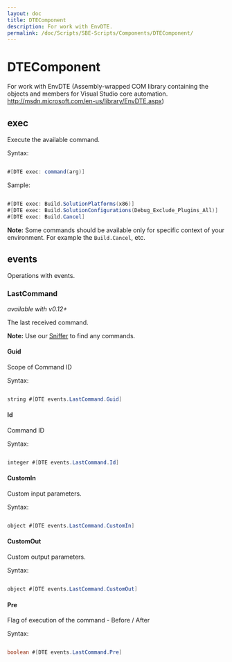 ```yaml
---
layout: doc
title: DTEComponent
description: For work with EnvDTE.
permalink: /doc/Scripts/SBE-Scripts/Components/DTEComponent/
---
```

# DTEComponent

For work with EnvDTE (Assembly-wrapped COM library containing the objects and members for Visual Studio core automation. http://msdn.microsoft.com/en-us/library/EnvDTE.aspx)

## exec

Execute the available command.

Syntax:

```java 

#[DTE exec: command(arg)]
```

Sample:

```java 

#[DTE exec: Build.SolutionPlatforms(x86)] 
#[DTE exec: Build.SolutionConfigurations(Debug_Exclude_Plugins_All)]
#[DTE exec: Build.Cancel]
```

**Note:** Some commands should be available only for specific context of your environment. For example the `Build.Cancel`, etc.

## events

Operations with events.

### LastCommand

*available with v0.12+*

The last received command.

**Note:** Use our [Sniffer]({{site.docp}}/Events/CommandEvent/) to find any commands.

#### Guid

Scope of Command ID

Syntax:

```java 

string #[DTE events.LastCommand.Guid]
```

#### Id

Command ID

Syntax:

```java 

integer #[DTE events.LastCommand.Id]
```

#### CustomIn

Custom input parameters.

Syntax:

```java 

object #[DTE events.LastCommand.CustomIn]
```

#### CustomOut

Custom output parameters.

Syntax:

```java 

object #[DTE events.LastCommand.CustomOut]
```

#### Pre

Flag of execution of the command - Before / After

Syntax:

```java 

boolean #[DTE events.LastCommand.Pre]
```